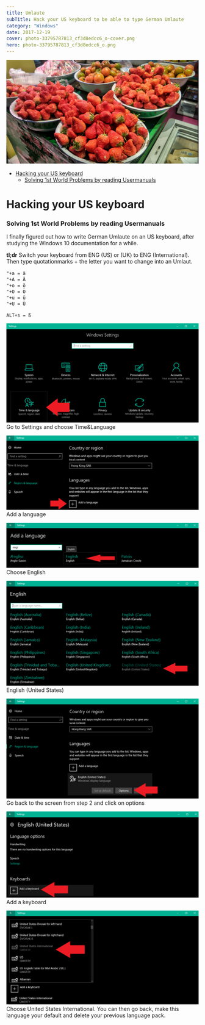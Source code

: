 ```yaml
---
title: Umlaute
subTitle: Hack your US keyboard to be able to type German Umlaute
category: "Windows"
date: 2017-12-19
cover: photo-33795787813_cf3d8edcc6_o-cover.png
hero: photo-33795787813_cf3d8edcc6_o.png
---
```



![Harbin, China](./photo-33795787813_cf3d8edcc6_o.png)


<!-- TOC -->

- [Hacking your US keyboard](#hacking-your-us-keyboard)
    - [Solving 1st World Problems by reading Usermanuals](#solving-1st-world-problems-by-reading-usermanuals)

<!-- /TOC -->


# Hacking your US keyboard

### Solving 1st World Problems by reading Usermanuals


I finally figured out how to write German Umlaute on an US keyboard, after studying the Windows 10 documentation for a while.

__tl;dr__ Switch your keyboard from ENG (US) or (UK) to ENG (International). Then type quotationmarks + the letter you want to change into an Umlaut.


```
"+a = ä
"+A = Ä
"+o = ö
"+O = Ö
"+u = ü
"+U = Ü
```

```
ALT+s = ß
```


![](./äöü_01.png)
Go to Settings and choose Time&Language


![](./äöü_02.png)
Add a language

![](./äöü_03.png)
Choose English

![](./äöü_04.png)
English (United States)

![](./äöü_05.png)
Go back to the screen from step 2 and click on options

![](./äöü_06.png)
Add a keyboard

![](./äöü_07.png)
Choose United States International. You can then go back, make this language your default and delete your previous language pack.


